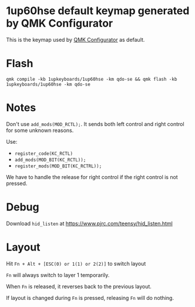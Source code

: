 # 1up60hse default keymap generated by QMK Configurator

This is the keymap used by [QMK Configurator](https://config.qmk.fm/#/1upkeyboards/1up60hse/LAYOUT_60_ansi) as default.

# Flash

`qmk compile -kb 1upkeyboards/1up60hse -km qdo-se && qmk flash -kb 1upkeyboards/1up60hse -km qdo-se`

# Notes

Don't use `add_mods(MOD_RCTL);`. It sends both left control and right control for some unknown reasons.

Use:

- `register_code(KC_RCTL)`
- `add_mods(MOD_BIT(KC_RCTL));`
- `register_mods(MOD_BIT(KC_RCTRL));`

We have to handle the release for right control if the right control is not pressed.

# Debug

Download `hid_listen` at https://www.pjrc.com/teensy/hid_listen.html

# Layout

Hit `Fn + Alt + [ESC(0) or 1(1) or 2(2)]` to switch layout

`Fn` will always switch to layer 1 temporarily.

When `Fn` is released, it reverses back to the previous layout.

If layout is changed during `Fn` is pressed, releasing `Fn` will do nothing.

